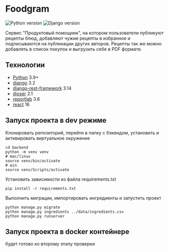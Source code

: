 # Foodgram
![Python version](https://img.shields.io/badge/python-3.9-yellow) ![Django version](https://img.shields.io/badge/django-3.2-red)

Сервис "Продуктовый помощник", на котором пользователи публикуют рецепты блюд, добавляют чужие рецепты в избранное и подписываются на публикации других авторов. Рецепты так же можно добавлять в список покупок и выгрузить себе в PDF формате.

## Технологии

- [Python](https://www.python.org/) 3.9+
- [django](https://github.com/django/django) 3.2
- [django-rest-framework](https://github.com/encode/django-rest-framework)
  3.14
- [djoser](https://djoser.readthedocs.io/en/latest/index.html) 2.1
- [reportlab](https://pypi.org/project/reportlab/) 3.6
- [react](https://github.com/facebook/react) 16

## Запуск проекта в dev режиме

Клонировать репозиторий, перейти в папку с бэкендом, установить и активировать виртуальное окружение

```
cd backend
python -m venv venv
# mac/linux
source venv/bin/activate
# win
source venv/Scripts/activate 
``` 

Установить зависимости из файла requirements.txt

```
pip install -r requirements.txt
``` 

Выполнить миграции, импортировать ингредиенты и запустить проект

```
python manage.py migrate
python manage.py ingredients ../data/ingredients.csv
python manage.py runserver
``` 

## Запуск проекта в docker контейнере

будет готово ко второму этапу проверки
